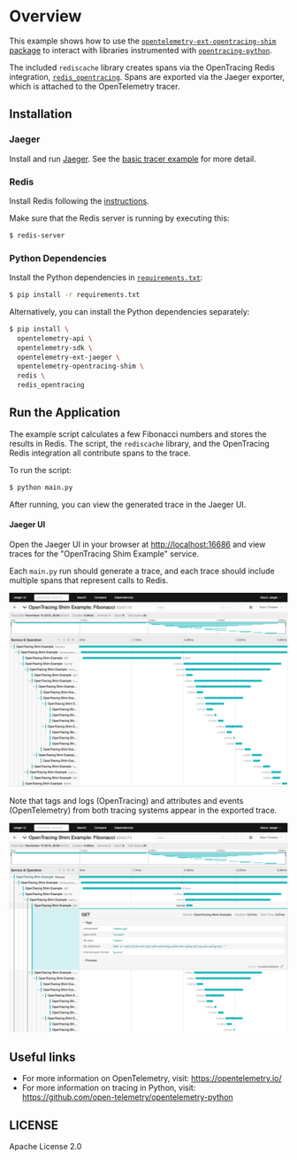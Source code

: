 # Overview

This example shows how to use the [`opentelemetry-ext-opentracing-shim`
package](https://github.com/open-telemetry/opentelemetry-python/tree/master/ext/opentelemetry-ext-opentracing-shim)
to interact with libraries instrumented with
[`opentracing-python`](https://github.com/opentracing/opentracing-python).

The included `rediscache` library creates spans via the OpenTracing Redis
integration,
[`redis_opentracing`](https://github.com/opentracing-contrib/python-redis).
Spans are exported via the Jaeger exporter, which is attached to the
OpenTelemetry tracer.

## Installation

### Jaeger

Install and run
[Jaeger](https://www.jaegertracing.io/docs/latest/getting-started/#all-in-one).
See the [basic tracer
example](https://github.com/open-telemetry/opentelemetry-python/tree/master/examples/basic-tracer)
for more detail.

### Redis

Install Redis following the [instructions](https://redis.io/topics/quickstart).

Make sure that the Redis server is running by executing this:

```sh
$ redis-server
```

### Python Dependencies

Install the Python dependencies in [`requirements.txt`](requirements.txt):

```sh
$ pip install -r requirements.txt
```

Alternatively, you can install the Python dependencies separately:

```sh
$ pip install \
  opentelemetry-api \
  opentelemetry-sdk \
  opentelemetry-ext-jaeger \
  opentelemetry-opentracing-shim \
  redis \
  redis_opentracing
```

## Run the Application

The example script calculates a few Fibonacci numbers and stores the results in
Redis. The script, the `rediscache` library, and the OpenTracing Redis
integration all contribute spans to the trace.

To run the script:

```sh
$ python main.py
```

After running, you can view the generated trace in the Jaeger UI.

#### Jaeger UI

Open the Jaeger UI in your browser at
[http://localhost:16686](http://localhost:16686) and view traces for the
"OpenTracing Shim Example" service.

Each `main.py` run should generate a trace, and each trace should include
multiple spans that represent calls to Redis.

<p align="center"><img src="./images/jaeger-trace-full.png?raw=true"/></p>

Note that tags and logs (OpenTracing) and attributes and events (OpenTelemetry)
from both tracing systems appear in the exported trace.

<p align="center"><img src="./images/jaeger-span-expanded.png?raw=true"/></p>

## Useful links
- For more information on OpenTelemetry, visit: <https://opentelemetry.io/>
- For more information on tracing in Python, visit: <https://github.com/open-telemetry/opentelemetry-python>

## LICENSE

Apache License 2.0
